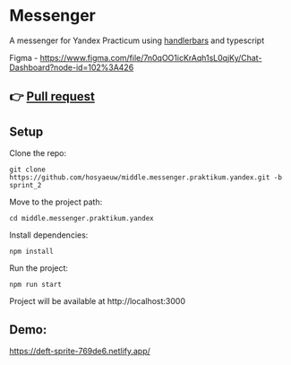 Messenger
==============================

A messenger for Yandex Practicum using [handlerbars](https://handlebarsjs.com/) and typescript

Figma - https://www.figma.com/file/7n0qOO1icKrAqh1sL0qjKy/Chat-Dashboard?node-id=102%3A426

👉 [Pull request](https://github.com/hosyaeuw/middle.messenger.praktikum.yandex/pull/2)
---
Setup
-----
Clone the repo:

    git clone https://github.com/hosyaeuw/middle.messenger.praktikum.yandex.git -b sprint_2

Move to the project path:

    cd middle.messenger.praktikum.yandex

Install dependencies:

    npm install

Run the project:

    npm run start

Project will be available at http://localhost:3000

Demo:
-----
https://deft-sprite-769de6.netlify.app/